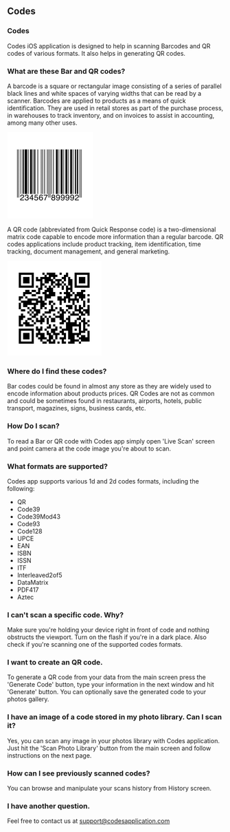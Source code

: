 ## Codes

### Codes

Codes iOS application is designed to help in scanning Barcodes and QR codes of various formats. It also helps in generating QR codes.

### What are these Bar and QR codes?

A barcode is a square or rectangular image consisting of a series of parallel black lines and white spaces of varying widths that can be read by a scanner. Barcodes are applied to products as a means of quick identification. They are used in retail stores as part of the purchase process, in warehouses to track inventory, and on invoices to assist in accounting, among many other uses.

![Barcode](barcode.jpg)

A QR code (abbreviated from Quick Response code) is a two-dimensional matrix code capable to encode more information than a regular barcode. QR codes applications include product tracking, item identification, time tracking, document management, and general marketing.

![QR code](Qrcode.png)


### Where do I find these codes?

Bar codes could be found in almost any store as they are widely used to encode information about products prices. QR Codes are not as common and could be sometimes found in restaurants, airports, hotels, public transport, magazines, signs, business cards, etc.

### How Do I scan?

To read a Bar or QR code with Codes app simply open 'Live Scan' screen and point camera at the code image you're about to scan.

### What formats are supported?
Codes app supports various 1d and 2d codes formats, including the following:

* QR
* Code39
* Code39Mod43
* Code93
* Code128
* UPCE
* EAN
* ISBN
* ISSN
* ITF
* Interleaved2of5
* DataMatrix
* PDF417
* Aztec

### I can't scan a specific code. Why?

Make sure you're holding your device right in front of code and nothing obstructs the viewport. Turn on the flash if you're in a dark place. Also check if you're scanning one of the supported codes formats. 

### I want to create an QR code.

To generate a QR code from your data from the main screen press the 'Generate Code' button, type your information in the next window and hit 'Generate' button. You can optionally save the generated code to your photos gallery.

### I have an image of a code stored in my photo library. Can I scan it?

Yes, you can scan any image in your photos library with Codes application. Just hit the 'Scan Photo Library' button from the main screen and follow instructions on the next page.

### How can I see previously scanned codes?

You can browse and manipulate your scans history from History screen. 

### I have another question.

Feel free to contact us at support@codesapplication.com

